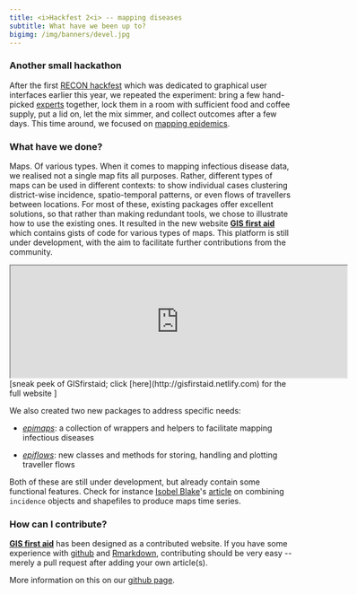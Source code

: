 ```yaml
---
title: <i>Hackfest 2<i> -- mapping diseases 
subtitle: What have we been up to?
bigimg: /img/banners/devel.jpg
---
```



### Another small hackathon

After the first [RECON hackfest](http://www.repidemicsconsortium.org/hackfest1/)
which was dedicated to graphical user interfaces earlier this year, we repeated
the experiment: bring a few hand-picked
[experts](http://www.repidemicsconsortium.org/hackfest2/#participants) together,
lock them in a room with sufficient food and coffee supply, put a lid on, let
the mix simmer, and collect outcomes after a few days. This time around, we
focused on [mapping epidemics](http://www.repidemicsconsortium.org/hackfest2/).




### What have we done?

Maps. Of various types. When it comes to mapping infectious disease data, we
realised not a single map fits all purposes. Rather, different types of maps can
be used in different contexts: to show individual cases clustering district-wise
incidence, spatio-temporal patterns, or even flows of travellers between
locations. For most of these, existing packages offer excellent solutions, so
that rather than making redundant tools, we chose to illustrate how to use the
existing ones. It resulted in the new website [**GIS first
aid**](https://gisfirstaid.netlify.com/) which contains gists of code for
various types of maps. This platform is still under development, with the aim to
facilitate further contributions from the community.

<iframe src="https://gisfirstaid.netlify.com/" width="600" height="200">
	Snapshot of https://gisfirstaid.netlify.com/.
</iframe>
[sneak peek of GISfirstaid; click [here](http://gisfirstaid.netlify.com) for the full website ]

We also created two new packages to address specific needs:

* [*epimaps*](https://github.com/reconhub/epimaps): a collection of wrappers and
  helpers to facilitate mapping infectious diseases

* [*epiflows*](https://github.com/reconhub/epiflows): new classes and methods
  for storing, handling and plotting traveller flows

Both of these are still under development, but already contain some functional
features. Check for instance [Isobel
Blake](http://www.imperial.ac.uk/people/isobel.blake)'s
[article](http://gisfirstaid.netlify.com/2017/08/30/stplot/) on combining
`incidence` objects and shapefiles to produce maps time series.




### How can I contribute?

[**GIS first aid**](https://gisfirstaid.netlify.com/) has been designed as a
contributed website. If you have some experience with
[github](https://github.com/) and [Rmarkdown](http://rmarkdown.rstudio.com/),
contributing should be very easy -- merely a pull request after adding your own
article(s).

More information on this on our [github
page](https://github.com/reconhub/gisfirstaid).